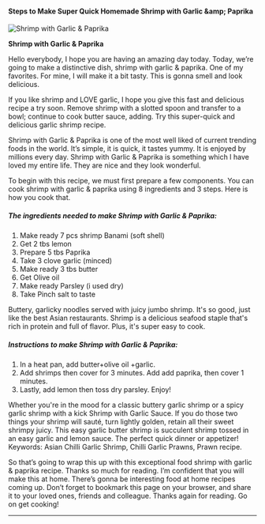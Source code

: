             

#### Steps to Make Super Quick Homemade Shrimp with Garlic &amp;amp; Paprika

![Shrimp with Garlic &amp; Paprika](https://img-global.cpcdn.com/recipes/e44169183bcf500b/751x532cq70/shrimp-with-garlic-paprika-recipe-main-photo.jpg)

**Shrimp with Garlic &amp; Paprika**

Hello everybody, I hope you are having an amazing day today. Today, we’re going to make a distinctive dish, shrimp with garlic & paprika. One of my favorites. For mine, I will make it a bit tasty. This is gonna smell and look delicious.

If you like shrimp and LOVE garlic, I hope you give this fast and delicious recipe a try soon. Remove shrimp with a slotted spoon and transfer to a bowl; continue to cook butter sauce, adding. Try this super-quick and delicious garlic shrimp recipe.

Shrimp with Garlic & Paprika is one of the most well liked of current trending foods in the world. It’s simple, it is quick, it tastes yummy. It is enjoyed by millions every day. Shrimp with Garlic & Paprika is something which I have loved my entire life. They are nice and they look wonderful.

To begin with this recipe, we must first prepare a few components. You can cook shrimp with garlic & paprika using 8 ingredients and 3 steps. Here is how you cook that.

##### The ingredients needed to make Shrimp with Garlic & Paprika:

1.  Make ready 7 pcs shrimp Banami (soft shell)
2.  Get 2 tbs lemon
3.  Prepare 5 tbs Paprika
4.  Take 3 clove garlic (minced)
5.  Make ready 3 tbs butter
6.  Get Olive oil
7.  Make ready Parsley (i used dry)
8.  Take Pinch salt to taste

Buttery, garlicky noodles served with juicy jumbo shrimp. It's so good, just like the best Asian restaurants. Shrimp is a delicious seafood staple that's rich in protein and full of flavor. Plus, it's super easy to cook.

##### Instructions to make Shrimp with Garlic & Paprika:

1.  In a heat pan, add butter+olive oil +garlic.
2.  Add shrimps then cover for 3 minutes. Add add paprika, then cover 1 minutes.
3.  Lastly, add lemon then toss dry parsley. Enjoy!

Whether you're in the mood for a classic buttery garlic shrimp or a spicy garlic shrimp with a kick Shrimp with Garlic Sauce. If you do those two things your shrimp will sauté, turn lightly golden, retain all their sweet shrimpy juicy. This easy garlic butter shrimp is succulent shrimp tossed in an easy garlic and lemon sauce. The perfect quick dinner or appetizer! Keywords: Asian Chilli Garlic Shrimp, Chilli Garlic Prawns, Prawn recipe.

So that’s going to wrap this up with this exceptional food shrimp with garlic & paprika recipe. Thanks so much for reading. I’m confident that you will make this at home. There’s gonna be interesting food at home recipes coming up. Don’t forget to bookmark this page on your browser, and share it to your loved ones, friends and colleague. Thanks again for reading. Go on get cooking!

* * *